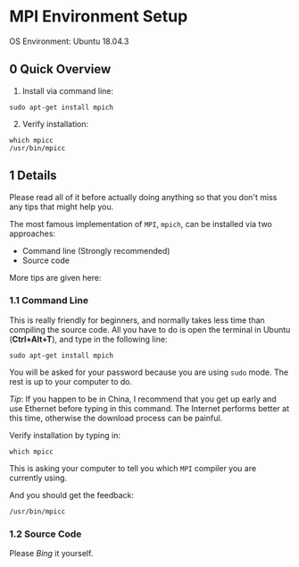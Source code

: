 # MPI Environment Setup

OS Environment: Ubuntu 18.04.3

## 0 Quick Overview

1. Install via command line:

```shell
sudo apt-get install mpich
```

2. Verify installation:

```shell
which mpicc
/usr/bin/mpicc
```

## 1 Details

Please read all of it before actually doing anything so that you don't miss any tips that might help you.

The most famous implementation of `MPI`, `mpich`, can be installed via two approaches:

- Command line (Strongly recommended)
- Source code

More tips are given here:

### 1.1 Command Line

This is really friendly for beginners, and normally takes less time than compiling the source code. All you have to do is open the terminal in Ubuntu (**Ctrl+Alt+T**), and type in the following line:

```shell
sudo apt-get install mpich
```

You will be asked for your password because you are using `sudo` mode. The rest is up to your computer to do.

*Tip*: If you happen to be in China, I recommend that you get up early and use Ethernet before typing in this command. The Internet performs better at this time, otherwise the download process can be painful.

Verify installation by typing in:

```shell
which mpicc
```

This is asking your computer to tell you which `MPI` compiler you are currently using.

And you should get the feedback:

```shell
/usr/bin/mpicc
```

### 1.2 Source Code

Please *Bing* it yourself.